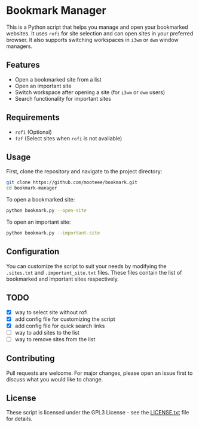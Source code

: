 # Bookmark Manager

This is a Python script that helps you manage and open your bookmarked websites.
It uses `rofi` for site selection and can open sites in your preferred browser.
It also supports switching workspaces in `i3wm` or `dwm` window managers.

## Features

- Open a bookmarked site from a list
- Open an important site
- Switch workspace after opening a site (for `i3wm` or `dwm` users)
- Search functionality for important sites

## Requirements

- `rofi` (Optional)
- `fzf` (Select sites when `rofi` is not available)

## Usage

First, clone the repository and navigate to the project directory:

```bash
git clone https://github.com/mooteee/bookmark.git
cd bookmark-manager
```

To open a bookmarked site:

```bash
python bookmark.py --open-site
```

To open an important site:

```bash
python bookmark.py --important-site
```

## Configuration

You can customize the script to suit your needs by modifying the `.sites.txt` and `.important_site.txt` files. These files contain the list of bookmarked and important sites respectively.

## TODO

- [x] way to select site without rofi
- [x] add config file for customizing the script
- [x] add config file for quick search links
- [ ] way to add sites to the list
- [ ] way to remove sites from the list

## Contributing

Pull requests are welcome. For major changes, please open an issue first to discuss what you would like to change.

## License

These script is licensed under the GPL3 License - see the [LICENSE.txt](LICENSE.txt) file for details.
